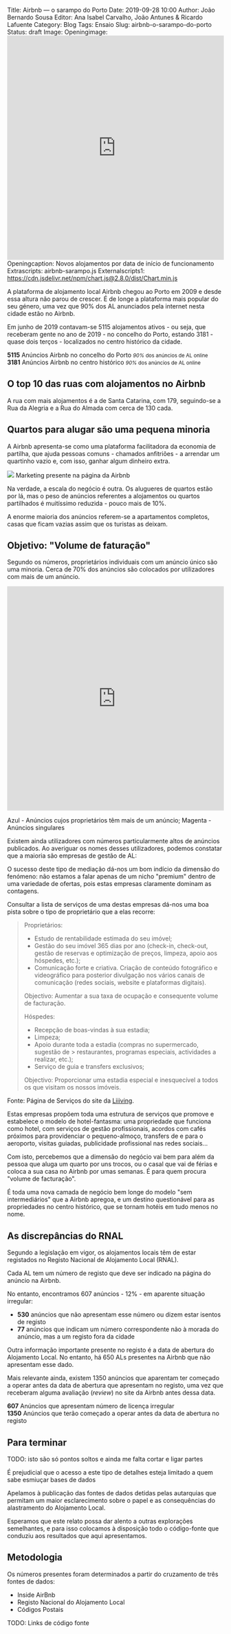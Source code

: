 Title: Airbnb — o sarampo do Porto
Date: 2019-09-28 10:00
Author: João Bernardo Sousa
Editor: Ana Isabel Carvalho, João Antunes & Ricardo Lafuente
Category: Blog
Tags: Ensaio
Slug: airbnb-o-sarampo-do-porto
Status: draft
Image:
Openingimage: <iframe src="https://whiskas123.carto.com/builder/9651d97d-a9f4-446c-854d-8e40f3b43fe8/embed" width="100%" height="520" frameborder="0" allowfullscreen webkitallowfullscreen mozallowfullscreen oallowfullscreen msallowfullscreen></iframe>
Openingcaption: Novos alojamentos por data de início de funcionamento
Extrascripts: airbnb-sarampo.js
Externalscripts1: https://cdn.jsdelivr.net/npm/chart.js@2.8.0/dist/Chart.min.js

A plataforma de alojamento local Airbnb chegou ao Porto em 2009 e
desde essa altura não parou de crescer. É de longe a plataforma mais
popular do seu género, uma vez que 90% dos AL anunciados pela internet
nesta cidade estão no Airbnb.

Em junho de 2019 contavam-se 5115 alojamentos ativos - ou seja, que
receberam gente no ano de 2019 - no concelho do Porto, estando 3181 -
quase dois terços - localizados no centro histórico da cidade.

<div class="boxes">
  <div class="card">
    <strong>5115</strong>
    <span>Anúncios Airbnb no concelho do Porto</span>
    <small> <em>90%</em> dos anúncios de AL online</small>
  </div>
  <div class="card"><strong>3181</strong>
    <span>Anúncios Airbnb no centro histórico</span>
    <small> <em>90%</em> dos anúncios de AL online</small>
  </div>
</div>


## O top 10 das ruas com alojamentos no Airbnb

A rua com mais alojamentos é a de Santa Catarina, com 179,
seguindo-se a Rua da Alegria e a Rua do Almada com cerca de 130 cada.


<canvas id="myChart" width="600" height="300"></canvas>


## Quartos para alugar são uma pequena minoria

A Airbnb apresenta-se como uma plataforma facilitadora da economia
de partilha, que ajuda pessoas comuns - chamados anfitriões - a
arrendar um quartinho vazio e, com isso, ganhar algum dinheiro extra.

<img src="https://i.imgur.com/VdpqdAt.png">
<span class="caption">Marketing presente na página da Airbnb</span>

Na verdade, a escala do negócio é outra. Os alugueres de quartos estão por lá,
mas o peso de anúncios referentes a alojamentos ou quartos partilhados é
muitíssimo reduzida - pouco mais de 10%. 

<canvas id="myChart2" width="600" height="300"></canvas>

A enorme maioria dos anúncios referem-se a apartamentos completos, casas que
ficam vazias assim que os turistas as deixam.

## Objetivo: "Volume de faturação"

Segundo os números, proprietários individuais com um anúncio único
são uma minoria. Cerca de 70% dos anúncios são colocados por
utilizadores com mais de um anúncio.

<iframe src="https://whiskas123.carto.com/builder/b746c59c-ea7b-4e11-a662-729a6b92d4a0/embed"
  width="100%" height="520" frameborder="0" 
  allowfullscreen webkitallowfullscreen mozallowfullscreen oallowfullscreen msallowfullscreen></iframe>

<span class="caption">Azul - Anúncios cujos proprietários têm mais de um anúncio; Magenta - Anúncios singulares</span>

Existem ainda utilizadores com números particularmente altos de
anúncios publicados. Ao averiguar os nomes desses utilizadores, podemos
constatar que a maioria são empresas de gestão de AL:

<canvas id="myChart3" width="600" height="300"></canvas>

O sucesso deste tipo de mediação dá-nos um bom indício da dimensão
do fenómeno: não estamos a falar apenas de um nicho "premium" dentro
de uma variedade de ofertas, pois estas empresas claramente dominam as
contagens.

Consultar a lista de serviços de uma destas empresas dá-nos uma boa
pista sobre o tipo de proprietário que a elas recorre:

<blockquote>
<p>Proprietários:</p>
<ul>
<li>Estudo de rentabilidade estimada do seu imóvel;</li>
<li>Gestão do seu imóvel 365 dias por ano (check-in, check-out, gestão
de reservas e optimização de preços, limpeza, apoio aos hóspedes,
etc.);</li>
<li>Comunicação forte e criativa. Criação de conteúdo fotográfico e
videográfico para posterior divulgação nos vários canais de
comunicação (redes sociais, website e plataformas digitais).</li>
</ul>
<p>Objectivo: Aumentar a sua taxa de ocupação e consequente volume de facturação.</p>

<p>Hóspedes:</p>
<ul>
<li>Recepção de boas-vindas à sua estadia;</li>
<li>Limpeza;</li>
<li>Apoio durante toda a estadia (compras no supermercado, sugestão de
>     restaurantes, programas especiais, actividades a realizar, etc.);</li>
<li>Serviço de guia e transfers exclusivos;</li>
</ul>
<p>Objectivo: Proporcionar uma estadia especial e inesquecível a todos os que visitam os nossos imóveis.</p>
</blockquote>

<span class="caption">Fonte: Página de Serviços do site da [Liiiving](https://www.liiiving.pt/pt/Servicos).</span>

Estas empresas propõem toda uma estrutura de serviços que promove e
estabelece o modelo de hotel-fantasma: uma propriedade que funciona
como hotel, com serviços de gestão profissionais, acordos com cafés
próximos para providenciar o pequeno-almoço, transfers de e para o
aeroporto, visitas guiadas, publicidade profissional nas redes
sociais...

Com isto, percebemos que a dimensão do negócio vai bem para além da
pessoa que aluga um quarto por uns trocos, ou o casal que vai de férias
e coloca a sua casa no Airbnb por umas semanas. É para quem procura
"volume de facturação".

É toda uma nova camada de negócio bem longe do modelo "sem
intermediários" que a Airbnb apregoa, e um destino questionável para as
propriedades no centro histórico, que se tornam hotéis em tudo menos no
nome.


## As discrepâncias do RNAL

Segundo a legislação em vigor, os alojamentos locais têm de estar
registados no Registo Nacional de Alojamento Local (RNAL). 

Cada AL tem um número de registo que deve ser indicado na página do
anúncio na Airbnb.

No entanto, encontramos 607 anúncios - 12% - em aparente situação irregular:

- **530** anúncios que não apresentam esse número ou dizem estar isentos de registo
- **77** anúncios que indicam um número correspondente não à morada do anúncio, mas a um registo fora da cidade

Outra informação importante presente no registo é a data de abertura
do Alojamento Local. No entanto, há 650 ALs presentes na Airbnb que não
apresentam esse dado.

Mais relevante ainda, existem 1350 anúncios que aparentam ter começado a operar antes da data de abertura que apresentam no registo, uma vez que receberam alguma avaliação (_review_) no site da Airbnb antes dessa data.


<div class="boxes">
  <div class="card">
    <strong>607</strong>
    <span>Anúncios que apresentam número de licença irregular</span>
  </div>
  <div class="card"><strong>1350</strong>
    <span>Anúncios que terão começado a operar antes da data de abertura no registo</span>
  </div>
</div>

## Para terminar

TODO: isto são só pontos soltos e ainda me falta cortar e ligar partes

É prejudicial que o acesso a este tipo de detalhes esteja limitado a quem sabe esmiuçar bases de dados

Apelamos à publicação das fontes de dados detidas pelas autarquias que permitam um maior esclarecimento sobre o papel e as consequências do alastramento do Alojamento Local.

Esperamos que este relato possa dar alento a outras explorações semelhantes, e para isso colocamos à disposição todo o código-fonte que conduziu aos resultados que aqui apresentamos.


## Metodologia

Os números presentes foram determinados a partir do cruzamento de três fontes de dados:

- Inside AirBnb
- Registo Nacional do Alojamento Local
- Códigos Postais

TODO: Links de código fonte
